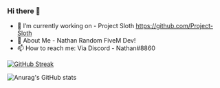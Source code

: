 ### Hi there 👋

- 🔭 I’m currently working on - Project Sloth https://github.com/Project-Sloth
- 💬 About Me - Nathan Random FiveM Dev!
- 📫 How to reach me: Via Discord - Nathan#8860

[![GitHub Streak](https://github-readme-streak-stats.herokuapp.com?user=NathanERP&theme=dark&date_format=M%20j%5B%2C%20Y%5D&fire=9B15DD&ring=9B15DD&currStreakLabel=9B15DD)](https://git.io/streak-stats)

![Anurag's GitHub stats](https://github-readme-stats.vercel.app/api?username=NathanERP&show_icons=true&theme=dark&date_format=M%20j%5B%2C%20Y%5D&fire=9B15DD&ring=9B15DD&currStreakLabel=9B15DD)
